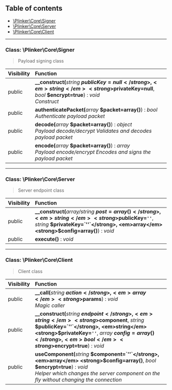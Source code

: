 ## Table of contents

- [\Plinker\Core\Signer](#class-plinkercoresigner)
- [\Plinker\Core\Server](#class-plinkercoreserver)
- [\Plinker\Core\Client](#class-plinkercoreclient)

<hr />

### Class: \Plinker\Core\Signer

> Payload signing class

| Visibility | Function |
|:-----------|:---------|
| public | <strong>__construct(</strong><em>string</em> <strong>$publicKey=null</strong>, <em>string</em> <strong>$privateKey=null</strong>, <em>bool</em> <strong>$encrypt=true</strong>)</strong> : <em>void</em><br /><em>Construct</em> |
| public | <strong>authenticatePacket(</strong><em>array</em> <strong>$packet=array()</strong>)</strong> : <em>bool</em><br /><em>Authenticate payload packet</em> |
| public | <strong>decode(</strong><em>array</em> <strong>$packet=array()</strong>)</strong> : <em>object</em><br /><em>Payload decode/decrypt Validates and decodes payload packet</em> |
| public | <strong>encode(</strong><em>array</em> <strong>$packet=array()</strong>)</strong> : <em>array</em><br /><em>Payload encode/encrypt Encodes and signs the payload packet</em> |

<hr />

### Class: \Plinker\Core\Server

> Server endpoint class

| Visibility | Function |
|:-----------|:---------|
| public | <strong>__construct(</strong><em>array/string</em> <strong>$post=array()</strong>, <em>string</em> <strong>$publicKey=`''`</strong>, <em>string</em> <strong>$privateKey=`''`</strong>, <em>array</em> <strong>$config=array()</strong>)</strong> : <em>void</em> |
| public | <strong>execute()</strong> : <em>void</em> |

<hr />

### Class: \Plinker\Core\Client

> Client class

| Visibility | Function |
|:-----------|:---------|
| public | <strong>__call(</strong><em>string</em> <strong>$action</strong>, <em>array</em> <strong>$params</strong>)</strong> : <em>void</em><br /><em>Magic caller</em> |
| public | <strong>__construct(</strong><em>string</em> <strong>$endpoint</strong>, <em>string</em> <strong>$component</strong>, <em>string</em> <strong>$publicKey=`''`</strong>, <em>string</em> <strong>$privateKey=`''`</strong>, <em>array</em> <strong>$config=array()</strong>, <em>bool</em> <strong>$encrypt=true</strong>)</strong> : <em>void</em> |
| public | <strong>useComponent(</strong><em>string</em> <strong>$component=`''`</strong>, <em>array</em> <strong>$config=array()</strong>, <em>bool</em> <strong>$encrypt=true</strong>)</strong> : <em>void</em><br /><em>Helper which changes the server component on the fly without changing the connection</em> |

